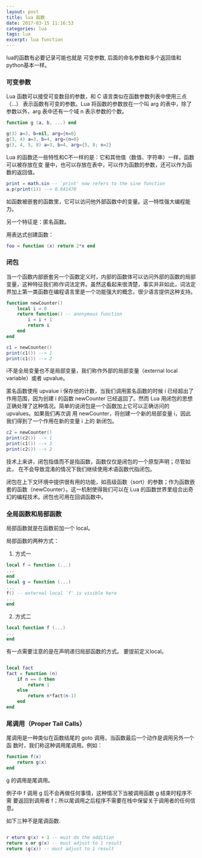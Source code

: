 ```yaml
---
layout: post
title: lua 函数
date: 2017-03-15 11:16:53
categories: lua 
tags: lua  
excerpt: lua function
---
```


 lua的函数有必要记录可能也就是 可变参数, 后面的命名参数和多个返回值和python基本一样。 

### 可变参数

 Lua 函数可以接受可变数目的参数，和 C 语言类似在函数参数列表中使用三点（...）
表示函数有可变的参数。Lua 将函数的参数放在一个叫 arg 的表中，除了参数以外，arg
表中还有一个域 n 表示参数的个数。

```lua
function g (a, b, ...) end

g(3) a=3, b=nil, arg={n=0}
g(3, 4) a=3, b=4, arg={n=0}
g(3, 4, 5, 8) a=3, b=4, arg={5, 8; n=2}

```
Lua 的函数还一些特性和C不一样的是：它和其他值（数值、字符串）一样，函数可以被存放在变
量中，也可以存放在表中，可以作为函数的参数，还可以作为函数的返回值。

```lua
print = math.sin -- `print' now refers to the sine function
a.p(print(1)) --> 0.841470
```

如函数被嵌套的函数里，它可以访问他外部函数中的变量。这一特性强大编程能力。

另一个特征是：匿名函数。

用表达式创建函数：

```lua
foo = function (x) return 2*x end
```

### 闭包

当一个函数内部嵌套另一个函数定义时，内部的函数体可以访问外部的函数的局部变量，这种特征我们称作词法定界。虽然这看起来很清楚，事实并非如此，词法定界加上第一类函数在编程语言里是一个功能强大的概念，很少语言提供这种支持。

```lua
function newCounter()
	local i = 0
	return function() -- anonymous function
		i = i + 1
		return i
	end
end

c1 = newCounter()
print(c1()) --> 1
print(c1()) --> 2

```
i不是全局变量也不是局部变量，我们称作外部的局部变量（external local variable）或者 upvalue。

匿名函数使用 upvalue i 保存他的计数，当我们调用匿名函数的时候 i 已经超出了作用范围，因为创建 i 的函数 newCounter 已经返回了。然而 Lua 用闭包的思想正确处理了这种情况。简单的说闭包是一个函数加上它可以正确访问的 upvalues。如果我们再次调
用 newCounter，将创建一个新的局部变量 i，因此我们得到了一个作用在新的变量 i 上的
新闭包。

```lua
c2 = newCounter()
print(c2()) --> 1
print(c1()) --> 3
print(c2()) --> 2

```
技术上来讲，闭包指值而不是指函数，函数仅仅是闭包的一个原型声明；尽管如此，
在不会导致混淆的情况下我们继续使用术语函数代指闭包。

闭包在上下文环境中提供很有用的功能，如高级函数（sort）的参数；作为函数嵌套的函数（newCounter）。这一机制使得我们可以在 Lua 的函数世界里组合出奇幻的编程技术。闭包也可用在回调函数中。

### 全局函数和局部函数

局部函数就是在函数前加一个 local。

局部函数的两种方式：

1. 方式一

```lua
local f = function (...)
...
end
local g = function (...)
...
f() -- external local `f' is visible here
...
end
```

2. 方式二

```lua
local function f (...)
...
end
```

有一点需要注意的是在声明递归局部函数的方式。
要提前定义local。

```lua

local fact
fact = function (n)
	if n == 0 then
		return 1
	else
		return n*fact(n-1)
	end
end
```

### 尾调用（Proper Tail Calls）

尾调用是一种类似在函数结尾的 goto 调用，当函数最后一个动作是调用另外一个函
数时，我们称这种调用尾调用。例如：

```lua
function f(x)
	return g(x)
end
```

g 的调用是尾调用。

例子中 f 调用 g 后不会再做任何事情，这种情况下当被调用函数 g 结束时程序不需
要返回到调用者 f；所以尾调用之后程序不需要在栈中保留关于调用者的任何信息。

如下三种不是尾调函数.

```lua

r eturn g(x) + 1 -- must do the addition
return x or g(x) -- must adjust to 1 result
return (g(x)) -- must adjust to 1 result
```